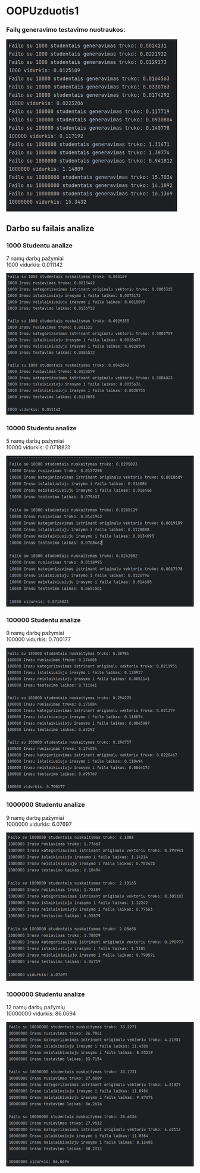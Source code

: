 # OOPUzduotis1

### Failų generavimo testavimo nuotraukos:
![img.png](img/img.png) </br>

## Darbo su failais analize

### 1000 Studentu analize
7 namų darbų pažymiai</br>
1000 vidurkis: 0.011142

![img_1.png](img/img_1.png)

### 10000 Studentu analize
5 namų darbų pažymiai </br>
10000 vidurkis: 0.0718831

![img_2.png](img/img_2.png)

### 100000 Studentu analize
9 namų darbų pažymiai </br>
100000 vidurkis: 0.700177

![img_3.png](img/img_3.png)

### 1000000 Studentu analize
9 namų darbų pažymiai</br>
1000000 vidurkis: 6.07697

![img_4.png](img/img_4.png)

### 1000000 Studentu analize
12 namų darbų pažymių</br>
10000000 vidurkis: 86.0694

![img_5.png](img/img_5.png)